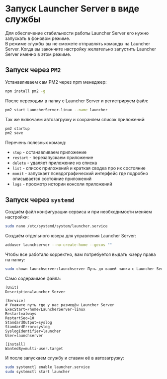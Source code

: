 # Запуск Launcher Server в виде службы

Для обеспечение стабильности работы Launcher Server его нужно запускать в фоновом режиме.\
В режиме службы вы не сможете отправлять команды на Launcher Server. Когда вы закончите настройку желательно запустить Launcher Server именно в этом режиме.

## Запуск через `PM2`

Устанавливаем сам PM2 через npm менеджер:
```sh
npm install pm2 -g
```

После переходим в папку с Launcher Server и регистрируем файл:
```sh
pm2 start LauncherServer-linux --name launcher
```

Так же включаем автозагрузку и сохраняем список приложений:
```sh
pm2 startup
pm2 save
```

Перечень полезных команд:

- `stop` - останавливаем приложение
- `restart` - перезапускаем приложение
- `delete` - удаляет приложение из списка
- `list` - список приложений и краткая сводка про их состояние
- `monit` - запускает псевдографический интерфейс где подробно описывается состояние приложений
- `logs` - просмотр истории консоли приложений

## Запуск через `systemd`

Создаём файл конфигурации сервиса и при необходимости меняем настройки:
```sh
sudo nano /etc/systemd/system/launcher.service
```
Создаём отдельного юзера для управления Launcher Server:
```sh
adduser launchserver --no-create-home --gecos ""
```
Чтобы все работало корректно, вам потребуется выдать юзеру права на папку:
```sh
sudo chown launchserver:launchserver Путь до вашей папки с Launcher Server
```

Само содержимое файла:
```systemd [launcher.service]
[Unit]
Description=launcher Server

[Service]
# Укажите путь где у вас размещён Launcher Server
ExecStart=/home/LauncherServer-linux
Restart=always
RestartSec=10
StandardOutput=syslog
StandardError=syslog
SyslogIdentifier=launcher
User=launchserver

[Install]
WantedBy=multi-user.target
```

И после запускаем службу и ставим её в автозагрузку:
```sh
sudo systemctl enable launcher.service
sudo systemctl start launcher
```